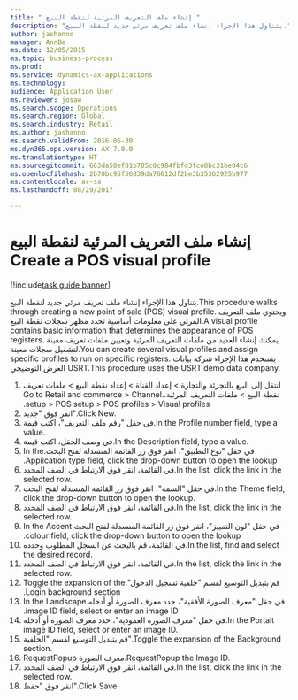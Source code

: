 ```yaml
--- 
title: " إنشاء ملف التعريف المرئية لنقطة البيع‬ "
description: "يتناول هذا الإجراء إنشاء ملف تعريف مرئي‬ جديد لنقطة البيع."
author: jashanno
manager: AnnBe
ms.date: 12/05/2015
ms.topic: business-process
ms.prod: 
ms.service: dynamics-ax-applications
ms.technology: 
audience: Application User
ms.reviewer: josaw
ms.search.scope: Operations
ms.search.region: Global
ms.search.industry: Retail
ms.author: jashanno
ms.search.validFrom: 2016-06-30
ms.dyn365.ops.version: AX 7.0.0
ms.translationtype: HT
ms.sourcegitcommit: 663da58ef01b705c0c984fbfd3fce8bc31be04c6
ms.openlocfilehash: 2b70bc95f56839da76612df2be3b35362925b977
ms.contentlocale: ar-sa
ms.lasthandoff: 08/29/2017

---
```

# <a name="create-a-pos-visual-profile"></a><span data-ttu-id="c3f4c-103"> إنشاء ملف التعريف المرئية لنقطة البيع‬ </span><span class="sxs-lookup"><span data-stu-id="c3f4c-103">Create a POS visual profile</span></span> 

[!include[task guide banner](../includes/task-guide-banner.md)]

<span data-ttu-id="c3f4c-104">يتناول هذا الإجراء إنشاء ملف تعريف مرئي‬ جديد لنقطة البيع.</span><span class="sxs-lookup"><span data-stu-id="c3f4c-104">This procedure walks through creating a new point of sale (POS) visual profile.</span></span> <span data-ttu-id="c3f4c-105">ويحتوي ملف التعريف المرئي على معلومات أساسية تحدد مظهر سجلات نقطة البيع.</span><span class="sxs-lookup"><span data-stu-id="c3f4c-105">A visual profile contains basic information that determines the appearance of POS registers.</span></span> <span data-ttu-id="c3f4c-106">يمكنك إنشاء العديد من ملفات التعريف المرئية وتعيين ملفات تعريف معينة لتشغيل سجلات معينة.</span><span class="sxs-lookup"><span data-stu-id="c3f4c-106">You can create several visual profiles and assign specific profiles to run on specific registers.</span></span> <span data-ttu-id="c3f4c-107">يستخدم هذا الإجراء شركة بيانات العرض التوضيحي USRT.</span><span class="sxs-lookup"><span data-stu-id="c3f4c-107">This procedure uses the USRT demo data company.</span></span>

1. <span data-ttu-id="c3f4c-108">انتقل إلى البيع بالتجزئة والتجارة > إعداد القناة > إعداد نقطة البيع > ‏‫ملفات تعريف نقطة البيع‬ > ‏‫ملفات التعريف المرئية..</span><span class="sxs-lookup"><span data-stu-id="c3f4c-108">Go to Retail and commerce > Channel setup > POS setup > POS profiles > Visual profiles.</span></span>
2. <span data-ttu-id="c3f4c-109">انقر فوق "جديد".</span><span class="sxs-lookup"><span data-stu-id="c3f4c-109">Click New.</span></span>
3. <span data-ttu-id="c3f4c-110">في حقل "‏‫رقم ملف التعريف‬"، اكتب قيمة.</span><span class="sxs-lookup"><span data-stu-id="c3f4c-110">In the Profile number field, type a value.</span></span>
4. <span data-ttu-id="c3f4c-111">في وصف الحقل، اكتب قيمة.</span><span class="sxs-lookup"><span data-stu-id="c3f4c-111">In the Description field, type a value.</span></span>
5. <span data-ttu-id="c3f4c-112">في حقل "‏‫نوع التطبيق"، انقر فوق زر القائمة المنسدلة لفتح البحث.</span><span class="sxs-lookup"><span data-stu-id="c3f4c-112">In the Application type field, click the drop-down button to open the lookup.</span></span>
6. <span data-ttu-id="c3f4c-113">في القائمة، انقر فوق الارتباط في الصف المحدد.</span><span class="sxs-lookup"><span data-stu-id="c3f4c-113">In the list, click the link in the selected row.</span></span>
7. <span data-ttu-id="c3f4c-114">في حقل "السمة‬"، انقر فوق زر القائمة المنسدلة لفتح البحث.</span><span class="sxs-lookup"><span data-stu-id="c3f4c-114">In the Theme field, click the drop-down button to open the lookup.</span></span>
8. <span data-ttu-id="c3f4c-115">في القائمة، انقر فوق الارتباط في الصف المحدد.</span><span class="sxs-lookup"><span data-stu-id="c3f4c-115">In the list, click the link in the selected row.</span></span>
9. <span data-ttu-id="c3f4c-116">في حقل "‏‫لون التمييز"، انقر فوق زر القائمة المنسدلة لفتح البحث.</span><span class="sxs-lookup"><span data-stu-id="c3f4c-116">In the Accent colour field, click the drop-down button to open the lookup.</span></span>
10. <span data-ttu-id="c3f4c-117">في القائمة، قم بالبحث عن السجل المطلوب وحدده.</span><span class="sxs-lookup"><span data-stu-id="c3f4c-117">In the list, find and select the desired record.</span></span>
11. <span data-ttu-id="c3f4c-118">في القائمة، انقر فوق الارتباط في الصف المحدد.</span><span class="sxs-lookup"><span data-stu-id="c3f4c-118">In the list, click the link in the selected row.</span></span>
12. <span data-ttu-id="c3f4c-119">قم بتبديل التوسيع لقسم "‏‫خلفية تسجيل الدخول".</span><span class="sxs-lookup"><span data-stu-id="c3f4c-119">Toggle the expansion of the Login background section.</span></span>
13. <span data-ttu-id="c3f4c-120">في حقل "‏‫معرف الصورة الأفقية"، حدد معرف الصورة أو أدخله.</span><span class="sxs-lookup"><span data-stu-id="c3f4c-120">In the Landscape image ID field, select or enter an image ID.</span></span>
14. <span data-ttu-id="c3f4c-121">في حقل "‏‫معرف الصورة العمودية‬"، حدد معرف الصورة أو أدخله.</span><span class="sxs-lookup"><span data-stu-id="c3f4c-121">In the Portait image ID field, select or enter an image ID.</span></span>
15. <span data-ttu-id="c3f4c-122">قم بتبديل التوسيع لقسم "الخلفية‬".</span><span class="sxs-lookup"><span data-stu-id="c3f4c-122">Toggle the expansion of the Background section.</span></span>
16. <span data-ttu-id="c3f4c-123">RequestPopup معرف الصورة.</span><span class="sxs-lookup"><span data-stu-id="c3f4c-123">RequestPopup the Image ID.</span></span>
17. <span data-ttu-id="c3f4c-124">في القائمة، انقر فوق الارتباط في الصف المحدد.</span><span class="sxs-lookup"><span data-stu-id="c3f4c-124">In the list, click the link in the selected row.</span></span>
18. <span data-ttu-id="c3f4c-125">انقر فوق "حفظ".</span><span class="sxs-lookup"><span data-stu-id="c3f4c-125">Click Save.</span></span>


